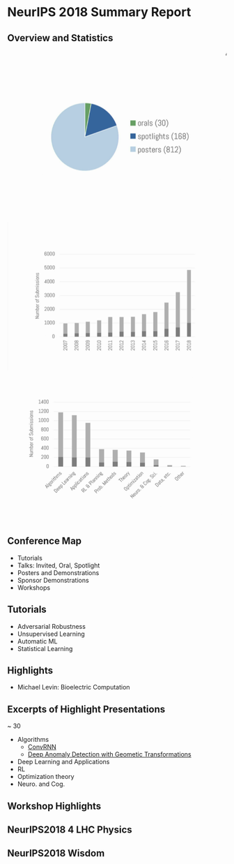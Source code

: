# NeurIPS 2018 Summary Report

## Overview and Statistics

![](figs/NIPS2018/statistics_01.png)
![](figs/NIPS2018/statistics_02.png)
![](figs/NIPS2018/statistics_03.png)

## Conference Map

- Tutorials
- Talks: Invited, Oral, Spotlight
- Posters and Demonstrations
- Sponsor Demonstrations
- Workshops

## Tutorials
- Adversarial Robustness
- Unsupervised Learning
- Automatic ML
- Statistical Learning

## Highlights
- Michael Levin: Bioelectric Computation


## Excerpts of Highlight Presentations
~ 30

* Algorithms
   * [ConvRNN](https://neuroailab.github.io/convrnns/files/convrnns-nips-2018-poster.pdf)
   * [Deep Anomaly Detection with Geometic Transformations](https://drive.google.com/file/d/1ZpoC35XzoAWtxg1jQbGBbhyTkuqvcyqh/view)
* Deep Learning and Applications
* RL
* Optimization theory
* Neuro. and Cog.

## Workshop Highlights


## NeurIPS2018 4 LHC Physics


## NeurIPS2018 Wisdom
